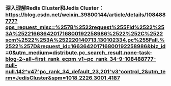 ### 深入理解Redis Cluster和Jedis Cluster：https://blog.csdn.net/weixin_39800144/article/details/108488777?ops_request_misc=%257B%2522request%255Fid%2522%253A%2522166364201716800192258986%2522%252C%2522scm%2522%253A%252220140713.130102334.pc%255Fall.%2522%257D&request_id=166364201716800192258986&biz_id=0&utm_medium=distribute.pc_search_result.none-task-blog-2~all~first_rank_ecpm_v1~pc_rank_34-9-108488777-null-null.142^v47^pc_rank_34_default_23,201^v3^control_2&utm_term=JedisCluster&spm=1018.2226.3001.4187